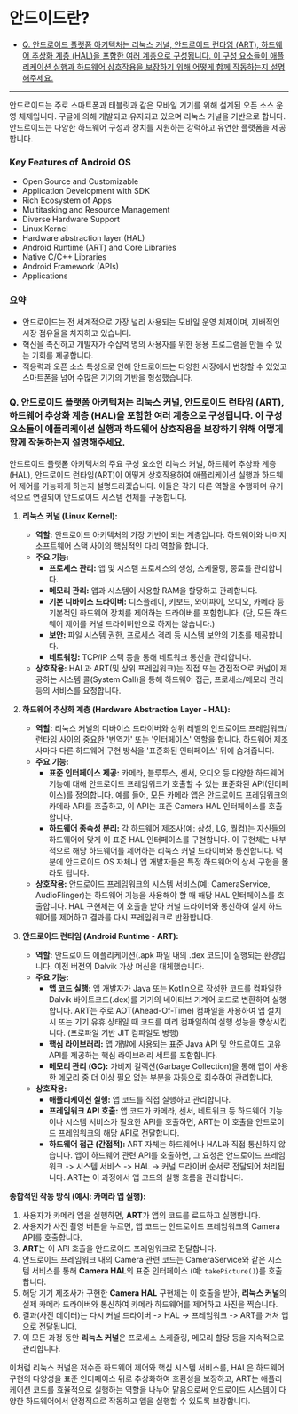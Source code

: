 # 안드이드란?

- [Q. 안드로이드 플랫폼 아키텍처는 리눅스 커널, 안드로이드 런타임 (ART), 하드웨어 추상화 계층 (HAL)을 포함한 여러 계층으로 구성됩니다. 이 구성 요소들이 애플리케이션 실행과 하드웨어 상호작용을 보장하기 위해 어떻게 함께 작동하는지 설명해주세요.](#q-안드로이드-플랫폼-아키텍처는-리눅스-커널-안드로이드-런타임-art-하드웨어-추상화-계층-hal을-포함한-여러-계층으로-구성됩니다-이-구성-요소들이-애플리케이션-실행과-하드웨어-상호작용을-보장하기-위해-어떻게-함께-작동하는지-설명해주세요)

---

안드로이드는 주로 스마트폰과 태블릿과 같은 모바일 기기를 위해 설계된 오픈 소스 운영 체제입니다. 
구글에 의해 개발되고 유지되고 있으며 리눅스 커널을 기반으로 합니다. 
안드로이드는 다양한 하드웨어 구성과 장치를 지원하는 강력하고 유연한 플랫폼을 제공합니다.

### **Key Features of Android OS**

- Open Source and Customizable
- Application Development with SDK
- Rich Ecosystem of Apps
- Multitasking and Resource Management
- Diverse Hardware Support
- Linux Kernel
- Hardware abstraction layer (HAL)
- Android Runtime (ART) and Core Libraries
- Native C/C++ Libraries
- Android Framework (APIs)
- Applications

### 요약

- 안드로이드는 전 세계적으로 가장 널리 사용되는 모바일 운영 체제이며, 지배적인 시장 점유율을 차지하고 있습니다. 
- 혁신을 촉진하고 개발자가 수십억 명의 사용자를 위한 응용 프로그램을 만들 수 있는 기회를 제공합니다. 
- 적응력과 오픈 소스 특성으로 인해 안드로이드는 다양한 시장에서 번창할 수 있었고 스마트폰을 넘어 수많은 기기의 기반을 형성했습니다.


### Q. 안드로이드 플랫폼 아키텍처는 리눅스 커널, 안드로이드 런타임 (ART), 하드웨어 추상화 계층 (HAL)을 포함한 여러 계층으로 구성됩니다. 이 구성 요소들이 애플리케이션 실행과 하드웨어 상호작용을 보장하기 위해 어떻게 함께 작동하는지 설명해주세요.

안드로이드 플랫폼 아키텍처의 주요 구성 요소인 리눅스 커널, 하드웨어 추상화 계층(HAL), 안드로이드 런타임(ART)이 어떻게 상호작용하여 애플리케이션 실행과 하드웨어 제어를 가능하게 하는지 설명드리겠습니다. 이들은 각기 다른 역할을 수행하며 유기적으로 연결되어 안드로이드 시스템 전체를 구동합니다.

1.  **리눅스 커널 (Linux Kernel):**
    * **역할:** 안드로이드 아키텍처의 가장 기반이 되는 계층입니다. 하드웨어와 나머지 소프트웨어 스택 사이의 핵심적인 다리 역할을 합니다.
    * **주요 기능:**
        * **프로세스 관리:** 앱 및 시스템 프로세스의 생성, 스케줄링, 종료를 관리합니다.
        * **메모리 관리:** 앱과 시스템이 사용할 RAM을 할당하고 관리합니다.
        * **기본 디바이스 드라이버:** 디스플레이, 키보드, 와이파이, 오디오, 카메라 등 기본적인 하드웨어 장치를 제어하는 드라이버를 포함합니다. (단, 모든 하드웨어 제어를 커널 드라이버만으로 하지는 않습니다.)
        * **보안:** 파일 시스템 권한, 프로세스 격리 등 시스템 보안의 기초를 제공합니다.
        * **네트워킹:** TCP/IP 스택 등을 통해 네트워크 통신을 관리합니다.
    * **상호작용:** HAL과 ART(및 상위 프레임워크)는 직접 또는 간접적으로 커널이 제공하는 시스템 콜(System Call)을 통해 하드웨어 접근, 프로세스/메모리 관리 등의 서비스를 요청합니다.

2.  **하드웨어 추상화 계층 (Hardware Abstraction Layer - HAL):**
    * **역할:** 리눅스 커널의 디바이스 드라이버와 상위 레벨의 안드로이드 프레임워크/런타임 사이의 중요한 '번역가' 또는 '인터페이스' 역할을 합니다. 하드웨어 제조사마다 다른 하드웨어 구현 방식을 '표준화된 인터페이스' 뒤에 숨겨줍니다.
    * **주요 기능:**
        * **표준 인터페이스 제공:** 카메라, 블루투스, 센서, 오디오 등 다양한 하드웨어 기능에 대해 안드로이드 프레임워크가 호출할 수 있는 표준화된 API(인터페이스)를 정의합니다. 예를 들어, 모든 카메라 앱은 안드로이드 프레임워크의 카메라 API를 호출하고, 이 API는 표준 Camera HAL 인터페이스를 호출합니다.
        * **하드웨어 종속성 분리:** 각 하드웨어 제조사(예: 삼성, LG, 퀄컴)는 자신들의 하드웨어에 맞게 이 표준 HAL 인터페이스를 구현합니다. 이 구현체는 내부적으로 해당 하드웨어를 제어하는 리눅스 커널 드라이버와 통신합니다. 덕분에 안드로이드 OS 자체나 앱 개발자들은 특정 하드웨어의 상세 구현을 몰라도 됩니다.
    * **상호작용:** 안드로이드 프레임워크의 시스템 서비스(예: CameraService, AudioFlinger)는 하드웨어 기능을 사용해야 할 때 해당 HAL 인터페이스를 호출합니다. HAL 구현체는 이 호출을 받아 커널 드라이버와 통신하여 실제 하드웨어를 제어하고 결과를 다시 프레임워크로 반환합니다.

3.  **안드로이드 런타임 (Android Runtime - ART):**
    * **역할:** 안드로이드 애플리케이션(.apk 파일 내의 .dex 코드)이 실행되는 환경입니다. 이전 버전의 Dalvik 가상 머신을 대체했습니다.
    * **주요 기능:**
        * **앱 코드 실행:** 앱 개발자가 Java 또는 Kotlin으로 작성한 코드를 컴파일한 Dalvik 바이트코드(.dex)를 기기의 네이티브 기계어 코드로 변환하여 실행합니다. ART는 주로 AOT(Ahead-Of-Time) 컴파일을 사용하여 앱 설치 시 또는 기기 유휴 상태일 때 코드를 미리 컴파일하여 실행 성능을 향상시킵니다. (프로파일 기반 JIT 컴파일도 병행)
        * **핵심 라이브러리:** 앱 개발에 사용되는 표준 Java API 및 안드로이드 고유 API를 제공하는 핵심 라이브러리 세트를 포함합니다.
        * **메모리 관리 (GC):** 가비지 컬렉션(Garbage Collection)을 통해 앱이 사용한 메모리 중 더 이상 필요 없는 부분을 자동으로 회수하여 관리합니다.
    * **상호작용:**
        * **애플리케이션 실행:** 앱 코드를 직접 실행하고 관리합니다.
        * **프레임워크 API 호출:** 앱 코드가 카메라, 센서, 네트워크 등 하드웨어 기능이나 시스템 서비스가 필요한 API를 호출하면, ART는 이 호출을 안드로이드 프레임워크의 해당 API로 전달합니다.
        * **하드웨어 접근 (간접적):** ART 자체는 하드웨어나 HAL과 직접 통신하지 않습니다. 앱이 하드웨어 관련 API를 호출하면, 그 요청은 안드로이드 프레임워크 -> 시스템 서비스 -> HAL -> 커널 드라이버 순서로 전달되어 처리됩니다. ART는 이 과정에서 앱 코드의 실행 흐름을 관리합니다.

**종합적인 작동 방식 (예시: 카메라 앱 실행):**

1.  사용자가 카메라 앱을 실행하면, **ART**가 앱의 코드를 로드하고 실행합니다.
2.  사용자가 사진 촬영 버튼을 누르면, 앱 코드는 안드로이드 프레임워크의 Camera API를 호출합니다.
3.  **ART**는 이 API 호출을 안드로이드 프레임워크로 전달합니다.
4.  안드로이드 프레임워크 내의 Camera 관련 코드는 CameraService와 같은 시스템 서비스를 통해 **Camera HAL**의 표준 인터페이스 (예: `takePicture()`)를 호출합니다.
5.  해당 기기 제조사가 구현한 **Camera HAL** 구현체는 이 호출을 받아, **리눅스 커널**의 실제 카메라 드라이버와 통신하여 카메라 하드웨어를 제어하고 사진을 찍습니다.
6.  결과(사진 데이터)는 다시 커널 드라이버 -> HAL -> 프레임워크 -> ART를 거쳐 앱으로 전달됩니다.
7.  이 모든 과정 동안 **리눅스 커널**은 프로세스 스케줄링, 메모리 할당 등을 지속적으로 관리합니다.

이처럼 리눅스 커널은 저수준 하드웨어 제어와 핵심 시스템 서비스를, HAL은 하드웨어 구현의 다양성을 표준 인터페이스 뒤로 추상화하여 호환성을 보장하고, ART는 애플리케이션 코드를 효율적으로 실행하는 역할을 나누어 맡음으로써 안드로이드 시스템이 다양한 하드웨어에서 안정적으로 작동하고 앱을 실행할 수 있도록 보장합니다.
